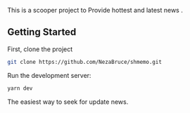 This is a scooper project to Provide hottest and latest news .

## Getting Started
First, clone the project
```bash
git clone https://github.com/NezaBruce/shmemo.git

```

Run the development server:
```bash
yarn dev

```

The easiest way to seek for update news.
